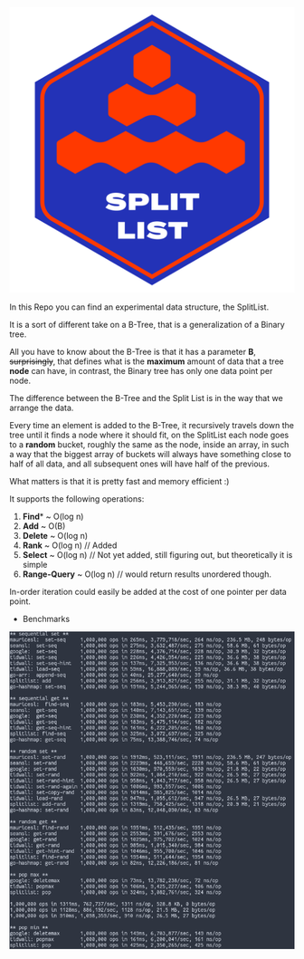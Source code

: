 ![](imgs/splitlist.svg)

In this Repo you can find an experimental data structure, the SplitList.

It is a sort of different take on a B-Tree, that is a generalization of a Binary tree.

All you have to know about the B-Tree is that it has a parameter **B**, ~~surprisingly~~, that defines what is the **maximum**
amount of data that a tree **node** can have, in contrast, the Binary tree has only one data point per node.

The difference between the B-Tree and the Split List is in the way that we arrange the data.

Every time an element is added to the B-Tree, it recursively travels down the tree until it finds a node where it should
fit, on the SplitList each node goes to a **random** bucket, roughly the same as the node, inside an array, in such a way that the biggest array of
buckets will always have something close to half of all data, and all subsequent ones will have half of the previous.

What matters is that it is pretty fast and memory efficient :) 

It supports the following operations:

1. **Find*** ~ O(log n)
2. **Add** ~ O(B)
3. **Delete** ~ O(log n)
4. **Rank** ~ O(log n) // Added
5. **Select** ~ O(log n) // Not yet added, still figuring out, but theoretically it is simple
6. **Range-Query** ~ O(log n) // would return results unordered though.

In-order iteration could easily be added at the cost of one pointer per data point.

* Benchmarks

![](imgs/benchmark.png)
